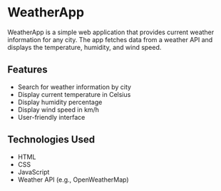 # WeatherApp

WeatherApp is a simple web application that provides current weather information for any city. The app fetches data from a weather API and displays the temperature, humidity, and wind speed.

## Features

- Search for weather information by city
- Display current temperature in Celsius
- Display humidity percentage
- Display wind speed in km/h
- User-friendly interface

## Technologies Used

- HTML
- CSS
- JavaScript
- Weather API (e.g., OpenWeatherMap)